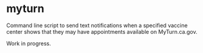 # myturn

Command line script to send text notifications when a specified vaccine center shows that they may have appointments available on MyTurn.ca.gov.

Work in progress.